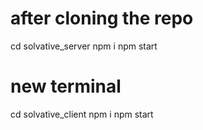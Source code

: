   # after cloning the repo
  
  cd solvative_server
  npm i
  npm start
  
  # new terminal
  
  cd solvative_client
  npm i
  npm start